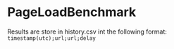 # PageLoadBenchmark
Results are store in history.csv int the following format:
`timestamp(utc);url;url;delay`
